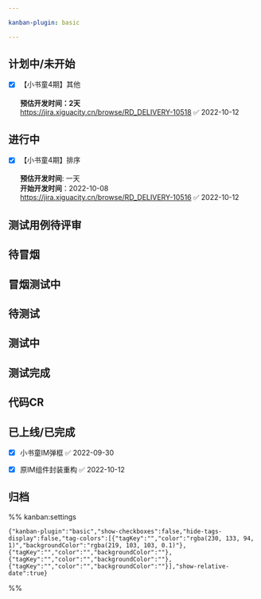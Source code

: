 ```yaml
---

kanban-plugin: basic

---
```


## 计划中/未开始

- [x] 【小书童4期】其他<br><br>**预估开发时间：2天**<br>https://jira.xiguacity.cn/browse/RD_DELIVERY-10518 ✅ 2022-10-12


## 进行中

- [x] 【小书童4期】排序<br><br>**预估开发时间**: 一天 <br>**开始开发时间**：2022-10-08<br>https://jira.xiguacity.cn/browse/RD_DELIVERY-10516 ✅ 2022-10-12


## 测试用例待评审



## 待冒烟



## 冒烟测试中



## 待测试



## 测试中



## 测试完成



## 代码CR



## 已上线/已完成

- [x] 小书童IM弹框 ✅ 2022-09-30
- [x] 原IM组件封装重构 ✅ 2022-10-12


## 归档





%% kanban:settings
```
{"kanban-plugin":"basic","show-checkboxes":false,"hide-tags-display":false,"tag-colors":[{"tagKey":"","color":"rgba(230, 133, 94, 1)","backgroundColor":"rgba(219, 103, 103, 0.1)"},{"tagKey":"","color":"","backgroundColor":""},{"tagKey":"","color":"","backgroundColor":""},{"tagKey":"","color":"","backgroundColor":""}],"show-relative-date":true}
```
%%